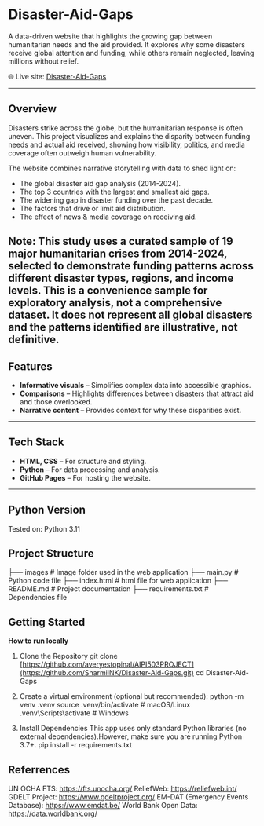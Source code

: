 # Disaster-Aid-Gaps

A data-driven website that highlights the growing gap between humanitarian needs and the aid provided. It explores why some disasters receive global attention and funding, while others remain neglected, leaving millions without relief.

🌐 Live site: [Disaster-Aid-Gaps](https://sharmilnk.github.io/Disaster-Aid-Gaps/)

---

## Overview
Disasters strike across the globe, but the humanitarian response is often uneven. This project visualizes and explains the disparity between funding needs and actual aid received, showing how visibility, politics, and media coverage often outweigh human vulnerability.

The website combines narrative storytelling with data to shed light on:
- The global disaster aid gap analysis (2014-2024). 
- The top 3 countries with the largest and smallest aid gaps.
- The widening gap in disaster funding over the past decade.
- The factors that drive or limit aid distribution.
- The effect of news & media coverage on receiving aid.

Note: This study uses a curated sample of 19 major humanitarian crises from 2014-2024, selected to demonstrate funding patterns across different disaster types, regions, and income levels. This is a convenience sample for exploratory analysis, not a comprehensive dataset. It does not represent all global disasters and the patterns identified are illustrative, not definitive.
---

## Features
- **Informative visuals** – Simplifies complex data into accessible graphics.  
- **Comparisons** – Highlights differences between disasters that attract aid and those overlooked.  
- **Narrative content** – Provides context for why these disparities exist.  

---

## Tech Stack
- **HTML, CSS** – For structure and styling.  
- **Python** – For data processing and analysis.  
- **GitHub Pages** – For hosting the website.  

---

## Python Version
Tested on: Python 3.11

## Project Structure

├── images                      # Image folder used in the web application
├── main.py                     # Python code file
├── index.html                  # html file for web application
├── README.md                   # Project documentation
├── requirements.txt            # Dependencies file


## Getting Started

**How to run locally**

1. Clone the Repository
git clone [https://github.com/averyestopinal/AIPI503PROJECT](https://github.com/SharmilNK/Disaster-Aid-Gaps.git)
cd Disaster-Aid-Gaps

3. Create a virtual environment (optional but recommended):
python -m venv .venv
source .venv/bin/activate        # macOS/Linux
.venv\Scripts\activate           # Windows

4. Install Dependencies
This app uses only standard Python libraries (no external dependencies).However, make sure you are running Python 3.7+.
pip install -r requirements.txt

## Referrences
UN OCHA FTS: https://fts.unocha.org/ 
ReliefWeb: https://reliefweb.int/ 
GDELT Project: https://www.gdeltproject.org/ 
EM-DAT (Emergency Events Database): https://www.emdat.be/ 
World Bank Open Data: https://data.worldbank.org/ 
